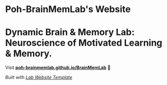 
# Poh-BrainMemLab's Website
# Dynamic Brain & Memory Lab: Neuroscience of Motivated Learning & Memory.

Visit **[poh-brainmemlab.github.io/BrainMemLab](https://poh-brainmemlab.github.io/BrainMemLab)** 🚀

_Built with [Lab Website Template](https://greene-lab.gitbook.io/lab-website-template-docs)_
